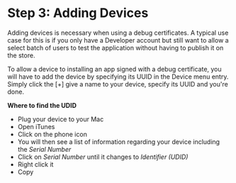# Step 3: Adding Devices

Adding devices is necessary when using a debug certificates. A typical use case for this is if you only have a Developer account but still want to allow a select batch of users to test the application without having to publish it on the store.

To allow a device to installing an app signed with a debug certificate, you will have to add the device by specifying its UUID in the Device menu entry. Simply click the [+] give a name to your device, specify its UUID and you're done.

**Where to find the UDID**
- Plug your device to your Mac
- Open iTunes
- Click on the phone icon
- You will then see a list of information regarding your device including the *Serial Number*
- Click on *Serial Number* until it changes to *Identifier (UDID)*
- Right click it
- Copy
